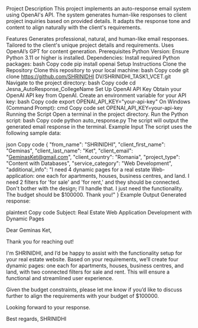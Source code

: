 Project Description
This project implements an auto-response email system using OpenAI's API. The system generates human-like responses to client project inquiries based on provided details. It adapts the response tone and content to align naturally with the client's requirements.

Features
Generates professional, natural, and human-like email responses.
Tailored to the client's unique project details and requirements.
Uses OpenAI’s GPT for content generation.
Prerequisites
Python Version: Ensure Python 3.11 or higher is installed.
Dependencies: Install required Python packages:
bash
Copy code
pip install openai
Setup Instructions
Clone the Repository
Clone this repository to your local machine:
bash
Copy code
git clone https://github.com/SHRINIDHI DV/SHRINIDHI_TASK1_VCET.git
Navigate to the project directory:
bash
Copy code
cd Jesna_AutoResponse_CollegeName
Set Up OpenAI API Key
Obtain your OpenAI API key from OpenAI.
Create an environment variable for your API key:
bash
Copy code
export OPENAI_API_KEY="your-api-key"
On Windows (Command Prompt):
cmd
Copy code
set OPENAI_API_KEY=your-api-key
Running the Script
Open a terminal in the project directory.
Run the Python script:
bash
Copy code
python auto_response.py
The script will output the generated email response in the terminal.
Example Input
The script uses the following sample data:

json
Copy code
{
  "from_name": "SHRINIDHI",
  "client_first_name": "Geminas",
  "client_last_name": "Ket",
  "client_email": "GeminasKet@gmail.com",
  "client_country": "Romania",
  "project_type": "Content with Databases",
  "service_category": "Web Development",
  "additional_info": "I need 4 dynamic pages for a real estate Web-application: one each for apartments, houses, business centres, and land. I need 2 filters for 'for sale' and 'for rent,' and they should be connected. Don't bother with the design; I'll handle that. I just need the functionality. The budget should be $100000. Thank you!"
}
Example Output
Generated response:

plaintext
Copy code
Subject: Real Estate Web Application Development with Dynamic Pages

Dear Geminas Ket,

Thank you for reaching out!

I'm SHRINIDHI, and I’d be happy to assist with the functionality setup for your real estate website. Based on your requirements, we’ll create four dynamic pages: one each for apartments, houses, business centres, and land, with two connected filters for sale and rent. This will ensure a functional and streamlined user experience.

Given the budget constraints, please let me know if you’d like to discuss further to align the requirements with your budget of $100000.

Looking forward to your response.

Best regards,
SHRINIDHI
